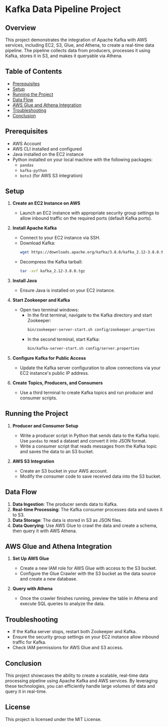 # Kafka Data Pipeline Project

## Overview

This project demonstrates the integration of Apache Kafka with AWS services, including EC2, S3, Glue, and Athena, to create a real-time data pipeline. The pipeline collects data from producers, processes it using Kafka, stores it in S3, and makes it queryable via Athena.

## Table of Contents

- [Prerequisites](#prerequisites)
- [Setup](#setup)
- [Running the Project](#running-the-project)
- [Data Flow](#data-flow)
- [AWS Glue and Athena Integration](#aws-glue-and-athena-integration)
- [Troubleshooting](#troubleshooting)
- [Conclusion](#conclusion)

## Prerequisites

- AWS Account
- AWS CLI installed and configured
- Java installed on the EC2 instance
- Python installed on your local machine with the following packages:
  - `pandas`
  - `kafka-python`
  - `boto3` (for AWS S3 integration)

## Setup

1. **Create an EC2 Instance on AWS**
   - Launch an EC2 instance with appropriate security group settings to allow inbound traffic on the required ports (default Kafka ports).

2. **Install Apache Kafka**
   - Connect to your EC2 instance via SSH.
   - Download Kafka:
     ```bash
     wget https://downloads.apache.org/kafka/3.8.0/kafka_2.12-3.8.0.tgz
     ```
   - Decompress the Kafka tarball:
     ```bash
     tar -xvf kafka_2.12-3.8.0.tgz
     ```

3. **Install Java**
   - Ensure Java is installed on your EC2 instance.

4. **Start Zookeeper and Kafka**
   - Open two terminal windows:
     - In the first terminal, navigate to the Kafka directory and start Zookeeper:
       ```bash
       bin/zookeeper-server-start.sh config/zookeeper.properties
       ```
     - In the second terminal, start Kafka:
       ```bash
       bin/kafka-server-start.sh config/server.properties
       ```

5. **Configure Kafka for Public Access**
   - Update the Kafka server configuration to allow connections via your EC2 instance's public IP address.

6. **Create Topics, Producers, and Consumers**
   - Use a third terminal to create Kafka topics and run producer and consumer scripts.

## Running the Project

1. **Producer and Consumer Setup**
   - Write a producer script in Python that sends data to the Kafka topic. Use `pandas` to read a dataset and convert it into JSON format.
   - Write a consumer script that reads messages from the Kafka topic and saves the data to an S3 bucket.

2. **AWS S3 Integration**
   - Create an S3 bucket in your AWS account.
   - Modify the consumer code to save received data into the S3 bucket.

## Data Flow

1. **Data Ingestion**: The producer sends data to Kafka.
2. **Real-time Processing**: The Kafka consumer processes data and saves it to S3.
3. **Data Storage**: The data is stored in S3 as JSON files.
4. **Data Querying**: Use AWS Glue to crawl the data and create a schema, then query it with AWS Athena.

## AWS Glue and Athena Integration

1. **Set Up AWS Glue**
   - Create a new IAM role for AWS Glue with access to the S3 bucket.
   - Configure the Glue Crawler with the S3 bucket as the data source and create a new database.
  
2. **Query with Athena**
   - Once the crawler finishes running, preview the table in Athena and execute SQL queries to analyze the data.

## Troubleshooting

- If the Kafka server stops, restart both Zookeeper and Kafka.
- Ensure the security group settings on your EC2 instance allow inbound traffic for Kafka.
- Check IAM permissions for AWS Glue and S3 access.

## Conclusion

This project showcases the ability to create a scalable, real-time data processing pipeline using Apache Kafka and AWS services. By leveraging these technologies, you can efficiently handle large volumes of data and query it in real-time.

## License

This project is licensed under the MIT License.
